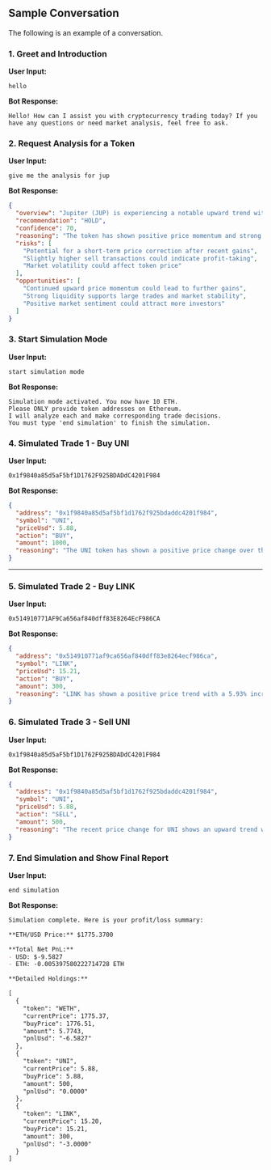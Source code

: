 ## Sample Conversation

The following is an example of a conversation.

### 1. Greet and Introduction

**User Input:**
```text
hello
```

**Bot Response:**
```text
Hello! How can I assist you with cryptocurrency trading today? If you have any questions or need market analysis, feel free to ask.
```

### 2. Request Analysis for a Token

**User Input:**
```text
give me the analysis for jup
```

**Bot Response:**
```json
{
  "overview": "Jupiter (JUP) is experiencing a notable upward trend with a 12.70% increase in the last 24 hours, supported by significant trading volumes. However, the sell transactions slightly outnumber the buys across various timeframes, indicating mixed market sentiment. Liquidity is strong at $1,643,414.85, suggesting the ability to handle large trades without significant price impact. The market cap and FDV indicate that the token is relatively established.",
  "recommendation": "HOLD",
  "confidence": 70,
  "reasoning": "The token has shown positive price momentum and strong liquidity, which are promising signs. However, the slightly higher number of sell transactions compared to buys suggests some caution. Holding is recommended to see if the upward trend continues or if a correction occurs.",
  "risks": [
    "Potential for a short-term price correction after recent gains",
    "Slightly higher sell transactions could indicate profit-taking",
    "Market volatility could affect token price"
  ],
  "opportunities": [
    "Continued upward price momentum could lead to further gains",
    "Strong liquidity supports large trades and market stability",
    "Positive market sentiment could attract more investors"
  ]
}
```

### 3. Start Simulation Mode

**User Input:**
```text
start simulation mode
```

**Bot Response:**
```text
Simulation mode activated. You now have 10 ETH.
Please ONLY provide token addresses on Ethereum.
I will analyze each and make corresponding trade decisions.
You must type 'end simulation' to finish the simulation.
```

### 4. Simulated Trade 1 - Buy UNI

**User Input:**
```text
0x1f9840a85d5aF5bf1D1762F925BDADdC4201F984
```

**Bot Response:**
```json
{
  "address": "0x1f9840a85d5af5bf1d1762f925bdaddc4201f984",
  "symbol": "UNI",
  "priceUsd": 5.88,
  "action": "BUY",
  "amount": 1000,
  "reasoning": "The UNI token has shown a positive price change over the last 24 hours (3.05%) and a significant trading volume, indicating strong market interest. The liquidity is high, which suggests that a buy order can be executed without significant slippage. Diversifying the portfolio by buying UNI could capitalize on the upward trend and potential further price appreciation. However, only a portion of the WETH holdings is used to avoid going all-in, maintaining a balanced risk approach."
}
```

---

### 5. Simulated Trade 2 - Buy LINK

**User Input:**
```text
0x514910771AF9Ca656af840dff83E8264EcF986CA
```

**Bot Response:**
```json
{
  "address": "0x514910771af9ca656af840dff83e8264ecf986ca",
  "symbol": "LINK",
  "priceUsd": 15.21,
  "action": "BUY",
  "amount": 300,
  "reasoning": "LINK has shown a positive price trend with a 5.93% increase over the last 24 hours and has a healthy volume and liquidity. The recent buy-to-sell ratio is favorable, indicating potential continued upward momentum. Investing a portion of the WETH holdings into LINK could capture further gains while maintaining portfolio diversification."
}
```

### 6. Simulated Trade 3 - Sell UNI

**User Input:**
```text
0x1f9840a85d5aF5bf1D1762F925BDADdC4201F984
```

**Bot Response:**
```json
{
  "address": "0x1f9840a85d5af5bf1d1762f925bdaddc4201f984",
  "symbol": "UNI",
  "priceUsd": 5.88,
  "action": "SELL",
  "amount": 500,
  "reasoning": "The recent price change for UNI shows an upward trend with a 3.11% increase in the last 24 hours. However, the sell transactions outnumber the buys in the last 24 hours, indicating potential resistance or profit-taking at current levels. To maximize ETH profits before any potential price correction, a partial sell of 500 UNI is recommended, capitalizing on current gains while maintaining exposure to further upside potential."
}
```

### 7. End Simulation and Show Final Report

**User Input:**
```text
end simulation
```

**Bot Response:**
```markdown
Simulation complete. Here is your profit/loss summary:

**ETH/USD Price:** $1775.3700

**Total Net PnL:**
- USD: $-9.5827
- ETH: -0.005397580222714728 ETH

**Detailed Holdings:**

[
  {
    "token": "WETH",
    "currentPrice": 1775.37,
    "buyPrice": 1776.51,
    "amount": 5.7743,
    "pnlUsd": "-6.5827"
  },
  {
    "token": "UNI",
    "currentPrice": 5.88,
    "buyPrice": 5.88,
    "amount": 500,
    "pnlUsd": "0.0000"
  },
  {
    "token": "LINK",
    "currentPrice": 15.20,
    "buyPrice": 15.21,
    "amount": 300,
    "pnlUsd": "-3.0000"
  }
]
```